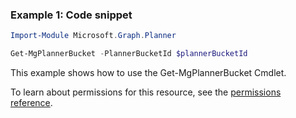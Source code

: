 ### Example 1: Code snippet

```powershellImport-Module Microsoft.Graph.Planner

Get-MgPlannerBucket -PlannerBucketId $plannerBucketId
```
This example shows how to use the Get-MgPlannerBucket Cmdlet.
To learn about permissions for this resource, see the [permissions reference](/graph/permissions-reference).

